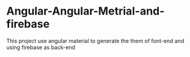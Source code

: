 # Angular-Angular-Metrial-and-firebase
This project use angular material to generate the them of  font-end and using firebase as back-end  
